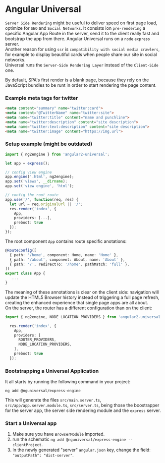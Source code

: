 # Angular Universal

`Server Side Rendering` might be useful to deliver speed on first page load, optimize for `SEO`
and `Social Networks`. It consists ion `pre-rendering` a specific Angular App Route in the server,
send it to the client really fast and bootstrap the app from there.
Angular Universal runs on a `node` `express` server.  
Another reason for using `ssr` is `compatibility with social media crawlers`, for example to display
beautiful cards when people share our site in social networks.  
Universal runs the `Server-Side Rendering Layer` instead of the `Client-Side` one.  

By default, SPA's first render is a blank page, because they rely on the JavaScript bundles to be runt
in order to start rendering the page content.

### Example meta tags for twitter
```html
<meta content="summary" name="twitter:card">
<meta content="@TwitterName" name="twitter:site">
<meta name="twitter:title" content="name and punchline">
<meta name="twitter:description" content="site description">
<meta name="twitter:text:description" content="site description">
<meta name="twitter:image" content="https://img.url">
```

### Setup example (might be outdated)
```typescript
import { ng2engine } from 'angular2-universal'; 

let app = express();

// config view engine
app.engine('.html', ng2engine);
app.set('views', __dirname);
app.set('view engine', 'html');

// config the root route 
app.use('/', function(req, res) {
  let url = req.originalUrl || '/';
  res.render('index', {
    App,
    providers: [...],
    preboot: true
  });
});
```
The root component `App` contains route specific anotations:
```typescript
@RouteConfig([
  { path: '/home', component: Home, name: 'Home' },
  { path: '/about', component: About, name: 'About' },
  { path: '/', redirectTo: '/home', pathMatch: 'full' },
])
export class App {
   ...
}
```
The meaning of these annotations is clear on the client side: navigation will 
update the HTML5 Browser history instead of triggering a full page refresh, 
creating the enhanced experience that single page apps are all about.  
On the server, the router has a different configuration than on the client:  
```typescript
import { ng2engine, NODE_LOCATION_PROVIDERS } from 'angular2-universal';

  res.render('index', {
    App,
    providers: [
      ROUTER_PROVIDERS,
      NODE_LOCATION_PROVIDERS,
    ],
    preboot: true
  });
```

### Bootstrapping a Universal Application
It all starts by running the following command in your project:
```
ng add @nguniversal/express-engine
```
This will generate the files `src/main.server.ts`, `src/app/app.server.module.ts`,
`src/server.ts`, being those the boostrapper for the server app, the server side rendering
module and the `express` server.

### Start a Universal app
1. Make sure you have `BrowserModule` imported.
1. run the schematic `ng add @nguniversal/express-engine --clientProject`.
1. In the newly generated "server" `angular.json` key, change the field: `"outputPath": "dist-server"`.
